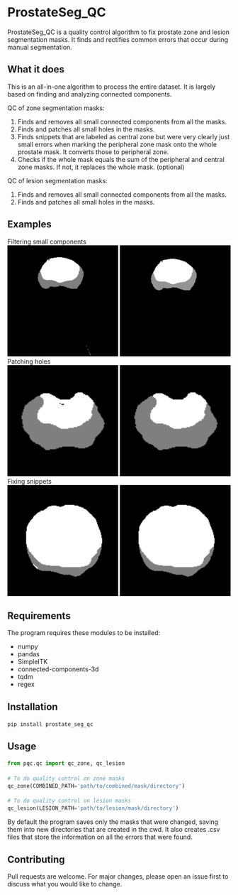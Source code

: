 # ProstateSeg_QC


ProstateSeg_QC is a quality control algorithm to fix prostate zone and lesion segmentation masks. It finds and rectifies common errors that occur during manual segmentation.

## What it does

This is an all-in-one algorithm to process the entire dataset. It is largely based on finding and analyzing connected components.

QC of zone segmentation masks:

1. Finds and removes all small connected components from all the masks.
2. Finds and patches all small holes in the masks.
3. Finds snippets that are labeled as central zone but were very clearly just small errors when marking the peripheral zone mask onto the whole prostate mask. It converts those to peripheral zone.
4. Checks if the whole mask equals the sum of the peripheral and central zone masks. If not, it replaces the whole mask. (optional)

QC of lesion segmentation masks:
1. Finds and removes all small connected components from all the masks.
2. Finds and patches all small holes in the masks.

## Examples


<div class="center"> Filtering small components <div >  <img title="Filtering small components" src="./examples/fragment_before.png" width="250" height="250" /> <img src="./examples/fragment_after.png" width="250" height="250" alt="example 1"/> 
 </div></div>
 
<div class="center"> Patching holes <div >  <img src="./examples/hole_before.png" width="250" height="250" /> <img src="./examples/hole_after.png" width="250" height="250" alt="example 2"/> 
 </div></div>

<div class="center"> Fixing snippets <div >  <img src="./examples/snippet_before.png" width="250" height="250" /> <img src="./examples/snippet_after.png" width="250" height="250" alt="example 3"/> 
</div></div>

## Requirements

The program requires these modules to be installed:

- numpy
- pandas
- SimpleITK
- connected-components-3d
- tqdm
- regex

## Installation
`pip install prostate_seg_qc`


## Usage
```python
from pqc.qc import qc_zone, qc_lesion

# To do quality control on zone masks
qc_zone(COMBINED_PATH='path/to/combined/mask/directory')

# To do quality control on lesion masks
qc_lesion(LESION_PATH='path/to/lesion/mask/directory')
```



By default the program saves only the masks that were changed, saving them into new directories that are created in the cwd. It also creates .csv files that store the information on all the errors that were found.


## Contributing
Pull requests are welcome. For major changes, please open an issue first to discuss what you would like to change.
